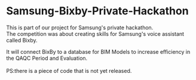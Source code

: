 # Samsung-Bixby-Private-Hackathon
This is part of our project for Samsung's private hackathon.</br>
The competition was about creating skills for Samsung's voice assistant called Bixby.</br>

It will connect BixBy to a database for BIM Models to increase efficiency in the QAQC Period and Evaluation.</br>
</br>
PS:there is a piece of code that is not yet released.</br>
